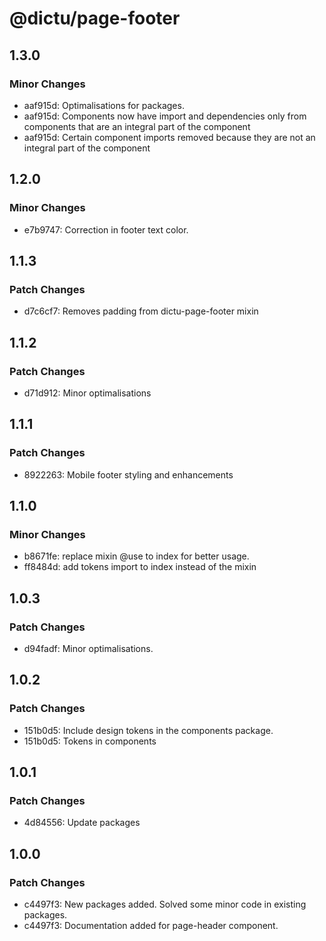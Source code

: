 # @dictu/page-footer

## 1.3.0

### Minor Changes

- aaf915d: Optimalisations for packages.
- aaf915d: Components now have import and dependencies only from components that
  are an integral part of the component
- aaf915d: Certain component imports removed because they are not an integral
  part of the component

## 1.2.0

### Minor Changes

- e7b9747: Correction in footer text color.

## 1.1.3

### Patch Changes

- d7c6cf7: Removes padding from dictu-page-footer mixin

## 1.1.2

### Patch Changes

- d71d912: Minor optimalisations

## 1.1.1

### Patch Changes

- 8922263: Mobile footer styling and enhancements

## 1.1.0

### Minor Changes

- b8671fe: replace mixin @use to index for better usage.
- ff8484d: add tokens import to index instead of the mixin

## 1.0.3

### Patch Changes

- d94fadf: Minor optimalisations.

## 1.0.2

### Patch Changes

- 151b0d5: Include design tokens in the components package.
- 151b0d5: Tokens in components

## 1.0.1

### Patch Changes

- 4d84556: Update packages

## 1.0.0

### Patch Changes

- c4497f3: New packages added. Solved some minor code in existing packages.
- c4497f3: Documentation added for page-header component.
